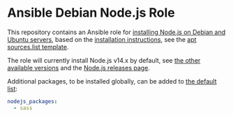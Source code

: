 # Ansible Debian Node.js Role 

This repository contains an Ansible role for [installing Node.js on Debian and
Ubuntu servers](https://nodejs.org/en/download/package-manager/), based on the
[installation
instructions](https://github.com/nodesource/distributions/blob/master/README.md#installation-instructions),
see the [apt sources.list template](templates/nodejs.list.j2).

The role will currently install Node.js v14.x by default, see [the other
available
versions](https://github.com/nodesource/distributions/blob/master/README.md#installation-instructions)
and the [Node.js releases page](https://nodejs.org/en/about/releases/).

Additional packages, to be installed globally, can be added to [the default
list](defaults/main.yml):

```yml
nodejs_packages:
  - sass
```

